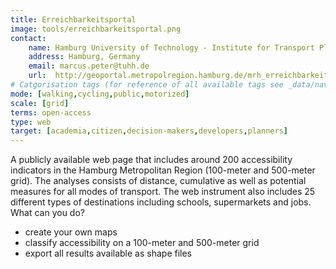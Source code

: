 ```yaml
---
title: Erreichbarkeitsportal
image: tools/erreichbarkeitsportal.png
contact:
    name: Hamburg University of Technology - Institute for Transport Planning and Logistics  
    address: Hamburg, Germany
    email: marcus.peter@tuhh.de
    url:  http://geoportal.metropolregion.hamburg.de/mrh_erreichbarkeitsanalysen/#  
# Catgorisation tags (for reference of all available tags see _data/navigation_tools.yml file):
mode: [walking,cycling,public,motorized]
scale: [grid]
terms: open-access
type: web
target: [academia,citizen,decision-makers,developers,planners]
---
```


A publicly available web page that includes around 200 accessibility indicators in the Hamburg Metropolitan Region (100-meter and 500-meter grid). The analyses consists of distance, cumulative as well as potential measures for all modes of transport. The web instrument also includes 25 different types of destinations including schools, supermarkets and jobs. What can you do? 
- create your own maps 
- classify accessibility on a 100-meter and 500-meter grid 
- export all results available as shape files 